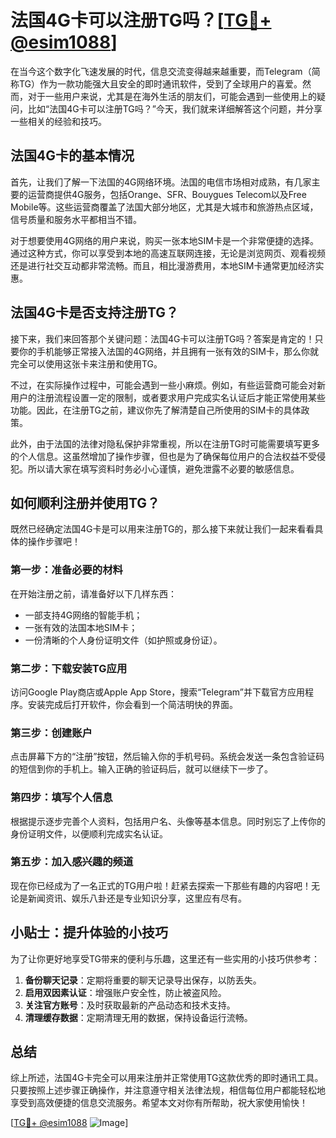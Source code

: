 # 法国4G卡可以注册TG吗？[[TG💪+ @esim1088](https://t.me/s/esim1088)]

在当今这个数字化飞速发展的时代，信息交流变得越来越重要，而Telegram（简称TG）作为一款功能强大且安全的即时通讯软件，受到了全球用户的喜爱。然而，对于一些用户来说，尤其是在海外生活的朋友们，可能会遇到一些使用上的疑问，比如“法国4G卡可以注册TG吗？”今天，我们就来详细解答这个问题，并分享一些相关的经验和技巧。

## 法国4G卡的基本情况

首先，让我们了解一下法国的4G网络环境。法国的电信市场相对成熟，有几家主要的运营商提供4G服务，包括Orange、SFR、Bouygues Telecom以及Free Mobile等。这些运营商覆盖了法国大部分地区，尤其是大城市和旅游热点区域，信号质量和服务水平都相当不错。

对于想要使用4G网络的用户来说，购买一张本地SIM卡是一个非常便捷的选择。通过这种方式，你可以享受到本地的高速互联网连接，无论是浏览网页、观看视频还是进行社交互动都非常流畅。而且，相比漫游费用，本地SIM卡通常更加经济实惠。

## 法国4G卡是否支持注册TG？

接下来，我们来回答那个关键问题：法国4G卡可以注册TG吗？答案是肯定的！只要你的手机能够正常接入法国的4G网络，并且拥有一张有效的SIM卡，那么你就完全可以使用这张卡来注册和使用TG。

不过，在实际操作过程中，可能会遇到一些小麻烦。例如，有些运营商可能会对新用户的注册流程设置一定的限制，或者要求用户完成实名认证后才能正常使用某些功能。因此，在注册TG之前，建议你先了解清楚自己所使用的SIM卡的具体政策。

此外，由于法国的法律对隐私保护非常重视，所以在注册TG时可能需要填写更多的个人信息。这虽然增加了操作步骤，但也是为了确保每位用户的合法权益不受侵犯。所以请大家在填写资料时务必小心谨慎，避免泄露不必要的敏感信息。

## 如何顺利注册并使用TG？

既然已经确定法国4G卡是可以用来注册TG的，那么接下来就让我们一起来看看具体的操作步骤吧！

### 第一步：准备必要的材料
在开始注册之前，请准备好以下几样东西：
- 一部支持4G网络的智能手机；
- 一张有效的法国本地SIM卡；
- 一份清晰的个人身份证明文件（如护照或身份证）。

### 第二步：下载安装TG应用
访问Google Play商店或Apple App Store，搜索“Telegram”并下载官方应用程序。安装完成后打开软件，你会看到一个简洁明快的界面。

### 第三步：创建账户
点击屏幕下方的“注册”按钮，然后输入你的手机号码。系统会发送一条包含验证码的短信到你的手机上。输入正确的验证码后，就可以继续下一步了。

### 第四步：填写个人信息
根据提示逐步完善个人资料，包括用户名、头像等基本信息。同时别忘了上传你的身份证明文件，以便顺利完成实名认证。

### 第五步：加入感兴趣的频道
现在你已经成为了一名正式的TG用户啦！赶紧去探索一下那些有趣的内容吧！无论是新闻资讯、娱乐八卦还是专业知识分享，这里应有尽有。

## 小贴士：提升体验的小技巧

为了让你更好地享受TG带来的便利与乐趣，这里还有一些实用的小技巧供参考：

1. **备份聊天记录**：定期将重要的聊天记录导出保存，以防丢失。
2. **启用双因素认证**：增强账户安全性，防止被盗风险。
3. **关注官方账号**：及时获取最新的产品动态和技术支持。
4. **清理缓存数据**：定期清理无用的数据，保持设备运行流畅。

## 总结

综上所述，法国4G卡完全可以用来注册并正常使用TG这款优秀的即时通讯工具。只要按照上述步骤正确操作，并注意遵守相关法律法规，相信每位用户都能轻松地享受到高效便捷的信息交流服务。希望本文对你有所帮助，祝大家使用愉快！

[[TG💪+ @esim1088](https://t.me/s/esim1088) ![Image](https://i.postimg.cc/4NQfJmqS/Snipaste-2025-05-13-00-14-12.png)]